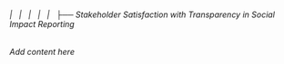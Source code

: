 ###### |   |   |   |   |   ├── Stakeholder Satisfaction with Transparency in Social Impact Reporting

*Add content here*